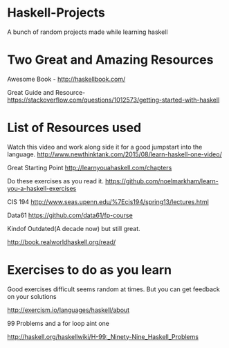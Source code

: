 # Haskell-Projects

A bunch of random projects made while learning haskell

# Two Great and Amazing Resources

Awesome Book - http://haskellbook.com/

Great Guide and Resource- https://stackoverflow.com/questions/1012573/getting-started-with-haskell

# List of Resources used

Watch this video and work along side it for a good jumpstart into the language. 
http://www.newthinktank.com/2015/08/learn-haskell-one-video/

Great Starting Point http://learnyouahaskell.com/chapters

Do these exercises as you read it. https://github.com/noelmarkham/learn-you-a-haskell-exercises

CIS 194  http://www.seas.upenn.edu/%7Ecis194/spring13/lectures.html

Data61 https://github.com/data61/fp-course

Kindof Outdated(A decade now) but still great. 

http://book.realworldhaskell.org/read/

# Exercises to do as you learn

Good exercises difficult seems random at times. But you can get feedback on your solutions

http://exercism.io/languages/haskell/about

99 Problems and a for loop aint one

http://haskell.org/haskellwiki/H-99:_Ninety-Nine_Haskell_Problems

